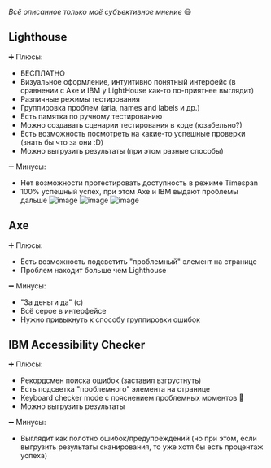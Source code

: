 _Всё описанное только моё субъективное мнение_ :smiley:

## Lighthouse

:heavy_plus_sign: Плюсы:
- БЕСПЛАТНО
- Визуальное оформление, интуитивно понятный интерфейс (в сравнении с Axe и IBM у LightHouse как-то по-приятнее выглядит)
- Различные режимы тестирования
- Группировка проблем (aria, names and labels и др.)
- Есть памятка по ручному тестированию
- Можно создавать сценарии тестирования в коде (юзабельно?)
- Есть возможность посмотреть на какие-то успешные проверки (знать бы что за они :D)
- Можно выгрузить результаты (при этом разные способы)

:heavy_minus_sign: Минусы:
- Нет возможности протестировать доступность в режиме Timespan
- 100% успешный успех, при этом Axe и IBM выдают проблемы дальше
![image](https://github.com/SeGeGha/a11y-assignment/assets/21230284/f7c02fd5-8859-4de0-8f7a-02c5989a836e)
![image](https://github.com/SeGeGha/a11y-assignment/assets/21230284/a8de8d71-b5f0-4603-936c-7d58164c1489)
![image](https://github.com/SeGeGha/a11y-assignment/assets/21230284/2f268e95-40ca-44a2-8f64-f40362fcc26d)


## Axe

:heavy_plus_sign: Плюсы:
- Есть возможность подсветить "проблемный" элемент на странице
- Проблем находит больше чем Lighthouse

:heavy_minus_sign: Минусы:
- "За деньги да" (с)
- Всё серое в интерфейсе
- Нужно привыкнуть к способу группировки ошибок


## IBM Accessibility Checker

:heavy_plus_sign: Плюсы:
- Рекордсмен поиска ошибок (заставил взгрустнуть)
- Есть подсветка "проблемного" элемента на странице
- Keyboard checker mode с пояснением проблемных моментов 💝
- Можно выгрузить результаты

:heavy_minus_sign: Минусы:
- Выглядит как полотно ошибок/предупреждений (но при этом, если выгрузить результаты сканирования, то уже хотя бы есть процентаж успеха)
